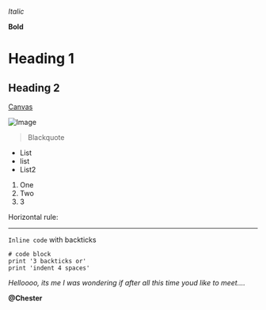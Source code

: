 *Italic*

**Bold**

# Heading 1

## Heading 2

[Canvas](canvas.ucsd.edu)

![Image](https://upload.wikimedia.org/wikipedia/commons/thumb/4/44/Geisel_Library%2C_UCSD.jpg/1920px-Geisel_Library%2C_UCSD.jpg)

> Blackquote

* List
* list
* List2

1. One 
2. Two
3. 3

Horizontal rule:

---

`Inline code` with backticks


```
# code block
print '3 backticks or'
print 'indent 4 spaces'
```

*Helloooo, its me I was wondering if after all this time youd like to meet....*

**@Chester**


